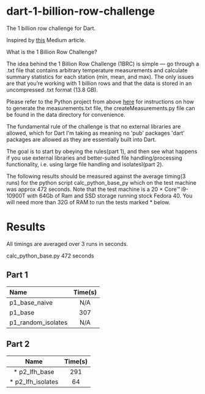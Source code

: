 # dart-1-billion-row-challenge
The 1 billion  row challenge for Dart.

Inspired by [this](https://medium.com/towards-data-science/python-one-billion-row-challenge-from-10-minutes-to-4-seconds-0718662b303e) Medium article. 

What is the 1 Billion Row Challenge?

The idea behind the 1 Billion Row Challenge (1BRC) is simple — go through a .txt file that contains arbitrary temperature measurements and calculate summary statistics for each station (min, mean, and max). The only issues are that you’re working with 1 billion rows and that the data is stored in an uncompressed .txt format (13.8 GB).

Please refer to the Python project from above [here](https://github.com/shamblett/dart-1-billion-row-challenge) for instructions on how to generate the measurements.txt file,
the createMeasurements.py file can be found in the data directory for convenience.

The fundamental rule of the challenge is that no external libraries are allowed, which for Dart I'm taking as meaning no 'pub' packages 'dart' packages are allowed as they are
essentially built into Dart.


The goal is to start by obeying the rules(part 1), and then see what happens if you use external libraries and 
better-suited file handling/processing functionality, i.e. using large file handling and isolatesI(part 2).

The following results should be measured against the average timing(3 runs) for the python script calc_python_base_py
which on the test machine was approx 472 seconds. Note that the test machine is a 20 × Core™ i9-10900T with 64Gb of Ram and 
SSD storage running stock Fedora 40. You will need more than 32G of RAM to run the tests marked * below.

# Results

All timings are averaged over 3 runs in seconds.

calc_python_base.py  472 seconds

## Part 1

| Name               | Time(s) |
|:-------------------|:-------:|
| p1_base_naive      |   N/A   |
| p1_base            |   307   |
| p1_random_isolates |   N/A   | 


## Part 2

|       Name        | Time(s) |
|:-----------------:|:-------:|
|   * p2_lfh_base   |   291   |
| * p2_lfh_isolates |   64    |